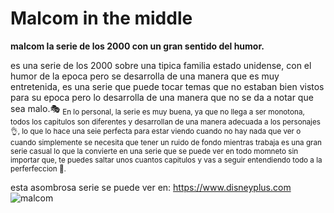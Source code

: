 # Malcom in the middle 
**malcom la serie de los 2000 con un gran sentido del humor.**

es una serie de los 2000 sobre una tipica familia estado unidense, con el humor de la epoca pero
se desarrolla de una manera que es muy entretenida, es una serie que puede tocar temas que no estaban
bien vistos para su epoca pero lo desarrolla de una manera que no se da a notar que sea malo.🎭
<sub>
En lo personal, la serie es muy buena, ya que no llega a ser monotona, todos los capitulos son diferentes
y desarrollan de una manera adecuada a los personajes👌, lo que lo hace una seie perfecta para estar viendo
cuando no hay nada que ver o cuando simplemente se necesita que tener un ruido de fondo mientras trabaja
es una gran serie casual lo que la convierte en una serie que se puede ver en todo momneto sin importar que,
te puedes saltar unos cuantos capitulos y vas a seguir entendiendo todo a la perferfeccion 👏.

esta asombrosa serie se puede ver en: https://www.disneyplus.com
![malcom](https://user-images.githubusercontent.com/125321397/218776465-15d47d48-d4ce-463a-a13e-49ac87454832.png)

